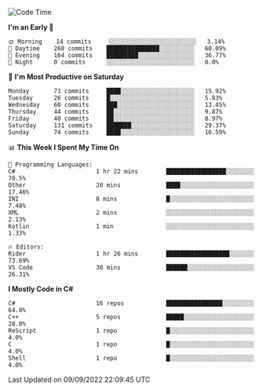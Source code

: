<!--START_SECTION:waka-->
![Code Time](http://img.shields.io/badge/Code%20Time-815%20hrs%2039%20mins-blue)

**I'm an Early 🐤** 

```text
🌞 Morning    14 commits     ░░░░░░░░░░░░░░░░░░░░░░░░░   3.14% 
🌆 Daytime    268 commits    ███████████████░░░░░░░░░░   60.09% 
🌃 Evening    164 commits    █████████░░░░░░░░░░░░░░░░   36.77% 
🌙 Night      0 commits      ░░░░░░░░░░░░░░░░░░░░░░░░░   0.0%

```
📅 **I'm Most Productive on Saturday** 

```text
Monday       71 commits     ████░░░░░░░░░░░░░░░░░░░░░   15.92% 
Tuesday      26 commits     █░░░░░░░░░░░░░░░░░░░░░░░░   5.83% 
Wednesday    60 commits     ███░░░░░░░░░░░░░░░░░░░░░░   13.45% 
Thursday     44 commits     ██░░░░░░░░░░░░░░░░░░░░░░░   9.87% 
Friday       40 commits     ██░░░░░░░░░░░░░░░░░░░░░░░   8.97% 
Saturday     131 commits    ███████░░░░░░░░░░░░░░░░░░   29.37% 
Sunday       74 commits     ████░░░░░░░░░░░░░░░░░░░░░   16.59%

```


📊 **This Week I Spent My Time On** 

```text
💬 Programming Languages: 
C#                       1 hr 22 mins        █████████████████░░░░░░░░   70.5% 
Other                    20 mins             ████░░░░░░░░░░░░░░░░░░░░░   17.46% 
INI                      8 mins              █░░░░░░░░░░░░░░░░░░░░░░░░   7.48% 
XML                      2 mins              ░░░░░░░░░░░░░░░░░░░░░░░░░   2.13% 
Kotlin                   1 min               ░░░░░░░░░░░░░░░░░░░░░░░░░   1.33%

🔥 Editors: 
Rider                    1 hr 26 mins        ██████████████████░░░░░░░   73.69% 
VS Code                  30 mins             ██████░░░░░░░░░░░░░░░░░░░   26.31%

```

**I Mostly Code in C#** 

```text
C#                       16 repos            ████████████████░░░░░░░░░   64.0% 
C++                      5 repos             █████░░░░░░░░░░░░░░░░░░░░   20.0% 
ReScript                 1 repo              █░░░░░░░░░░░░░░░░░░░░░░░░   4.0% 
C                        1 repo              █░░░░░░░░░░░░░░░░░░░░░░░░   4.0% 
Shell                    1 repo              █░░░░░░░░░░░░░░░░░░░░░░░░   4.0%

```



 Last Updated on 09/09/2022 22:09:45 UTC
<!--END_SECTION:waka-->

